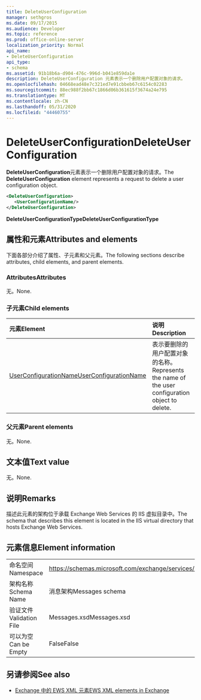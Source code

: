 ```yaml
---
title: DeleteUserConfiguration
manager: sethgros
ms.date: 09/17/2015
ms.audience: Developer
ms.topic: reference
ms.prod: office-online-server
localization_priority: Normal
api_name:
- DeleteUserConfiguration
api_type:
- schema
ms.assetid: 91b18b6a-d904-476c-996d-b041e859da1e
description: DeleteUserConfiguration 元素表示一个删除用户配置对象的请求。
ms.openlocfilehash: 04668ead48e7c321ed7e91cbbeb67c6154c02283
ms.sourcegitcommit: 88ec988f2bb67c1866d06b361615f3674a24e795
ms.translationtype: MT
ms.contentlocale: zh-CN
ms.lasthandoff: 05/31/2020
ms.locfileid: "44460755"
---
```

# <a name="deleteuserconfiguration"></a><span data-ttu-id="387dd-103">DeleteUserConfiguration</span><span class="sxs-lookup"><span data-stu-id="387dd-103">DeleteUserConfiguration</span></span>

<span data-ttu-id="387dd-104">**DeleteUserConfiguration**元素表示一个删除用户配置对象的请求。</span><span class="sxs-lookup"><span data-stu-id="387dd-104">The **DeleteUserConfiguration** element represents a request to delete a user configuration object.</span></span> 
  
```xml
<DeleteUserConfiguration>
   <UserConfigurationName/>
</DeleteUserConfiguration>
```

 <span data-ttu-id="387dd-105">**DeleteUserConfigurationType**</span><span class="sxs-lookup"><span data-stu-id="387dd-105">**DeleteUserConfigurationType**</span></span>
## <a name="attributes-and-elements"></a><span data-ttu-id="387dd-106">属性和元素</span><span class="sxs-lookup"><span data-stu-id="387dd-106">Attributes and elements</span></span>

<span data-ttu-id="387dd-107">下面各部分介绍了属性、子元素和父元素。</span><span class="sxs-lookup"><span data-stu-id="387dd-107">The following sections describe attributes, child elements, and parent elements.</span></span>
  
### <a name="attributes"></a><span data-ttu-id="387dd-108">Attributes</span><span class="sxs-lookup"><span data-stu-id="387dd-108">Attributes</span></span>

<span data-ttu-id="387dd-109">无。</span><span class="sxs-lookup"><span data-stu-id="387dd-109">None.</span></span>
  
### <a name="child-elements"></a><span data-ttu-id="387dd-110">子元素</span><span class="sxs-lookup"><span data-stu-id="387dd-110">Child elements</span></span>

|<span data-ttu-id="387dd-111">**元素**</span><span class="sxs-lookup"><span data-stu-id="387dd-111">**Element**</span></span>|<span data-ttu-id="387dd-112">**说明**</span><span class="sxs-lookup"><span data-stu-id="387dd-112">**Description**</span></span>|
|:-----|:-----|
|[<span data-ttu-id="387dd-113">UserConfigurationName</span><span class="sxs-lookup"><span data-stu-id="387dd-113">UserConfigurationName</span></span>](userconfigurationname.md) <br/> |<span data-ttu-id="387dd-114">表示要删除的用户配置对象的名称。</span><span class="sxs-lookup"><span data-stu-id="387dd-114">Represents the name of the user configuration object to delete.</span></span>  <br/> |
   
### <a name="parent-elements"></a><span data-ttu-id="387dd-115">父元素</span><span class="sxs-lookup"><span data-stu-id="387dd-115">Parent elements</span></span>

<span data-ttu-id="387dd-116">无。</span><span class="sxs-lookup"><span data-stu-id="387dd-116">None.</span></span>
  
## <a name="text-value"></a><span data-ttu-id="387dd-117">文本值</span><span class="sxs-lookup"><span data-stu-id="387dd-117">Text value</span></span>

<span data-ttu-id="387dd-118">无。</span><span class="sxs-lookup"><span data-stu-id="387dd-118">None.</span></span>
  
## <a name="remarks"></a><span data-ttu-id="387dd-119">说明</span><span class="sxs-lookup"><span data-stu-id="387dd-119">Remarks</span></span>

<span data-ttu-id="387dd-120">描述此元素的架构位于承载 Exchange Web Services 的 IIS 虚拟目录中。</span><span class="sxs-lookup"><span data-stu-id="387dd-120">The schema that describes this element is located in the IIS virtual directory that hosts Exchange Web Services.</span></span>
  
## <a name="element-information"></a><span data-ttu-id="387dd-121">元素信息</span><span class="sxs-lookup"><span data-stu-id="387dd-121">Element information</span></span>

|||
|:-----|:-----|
|<span data-ttu-id="387dd-122">命名空间</span><span class="sxs-lookup"><span data-stu-id="387dd-122">Namespace</span></span>  <br/> |https://schemas.microsoft.com/exchange/services/2006/messages  <br/> |
|<span data-ttu-id="387dd-123">架构名称</span><span class="sxs-lookup"><span data-stu-id="387dd-123">Schema Name</span></span>  <br/> |<span data-ttu-id="387dd-124">消息架构</span><span class="sxs-lookup"><span data-stu-id="387dd-124">Messages schema</span></span>  <br/> |
|<span data-ttu-id="387dd-125">验证文件</span><span class="sxs-lookup"><span data-stu-id="387dd-125">Validation File</span></span>  <br/> |<span data-ttu-id="387dd-126">Messages.xsd</span><span class="sxs-lookup"><span data-stu-id="387dd-126">Messages.xsd</span></span>  <br/> |
|<span data-ttu-id="387dd-127">可以为空</span><span class="sxs-lookup"><span data-stu-id="387dd-127">Can be Empty</span></span>  <br/> |<span data-ttu-id="387dd-128">False</span><span class="sxs-lookup"><span data-stu-id="387dd-128">False</span></span>  <br/> |
   
## <a name="see-also"></a><span data-ttu-id="387dd-129">另请参阅</span><span class="sxs-lookup"><span data-stu-id="387dd-129">See also</span></span>

- [<span data-ttu-id="387dd-130">Exchange 中的 EWS XML 元素</span><span class="sxs-lookup"><span data-stu-id="387dd-130">EWS XML elements in Exchange</span></span>](ews-xml-elements-in-exchange.md)


